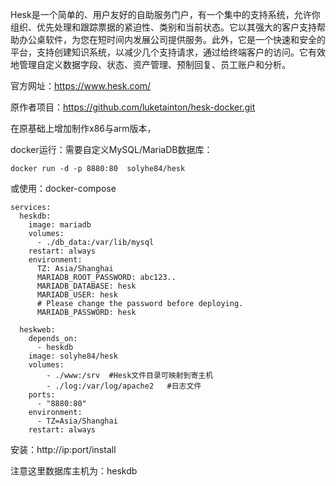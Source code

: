 Hesk是一个简单的、用户友好的自助服务门户，有一个集中的支持系统，允许你组织、优先处理和跟踪票据的紧迫性、类别和当前状态。它以其强大的客户支持帮助办公桌软件，为您在短时间内发展公司提供服务。此外，它是一个快速和安全的平台，支持创建知识系统，以减少几个支持请求，通过给终端客户的访问。它有效地管理自定义数据字段、状态、资产管理、预制回复、员工账户和分析。

官方网址：https://www.hesk.com/

原作者项目：https://github.com/luketainton/hesk-docker.git

在原基础上增加制作x86与arm版本，

docker运行：需要自定义MySQL/MariaDB数据库：
```
docker run -d -p 8880:80  solyhe84/hesk
```

或使用：docker-compose

```
services:
  heskdb:
    image: mariadb
    volumes:
      - ./db_data:/var/lib/mysql
    restart: always
    environment:
      TZ: Asia/Shanghai
      MARIADB_ROOT_PASSWORD: abc123..
      MARIADB_DATABASE: hesk
      MARIADB_USER: hesk
      # Please change the password before deploying.
      MARIADB_PASSWORD: hesk
    
  heskweb:
    depends_on:
      - heskdb
    image: solyhe84/hesk
    volumes:
        - ./www:/srv  #Hesk文件目录可映射到寄主机
        - ./log:/var/log/apache2   #日志文件
    ports:
      - "8880:80"
    environment:
      - TZ=Asia/Shanghai
    restart: always
```

安装：http://ip:port/install

注意这里数据库主机为：heskdb
